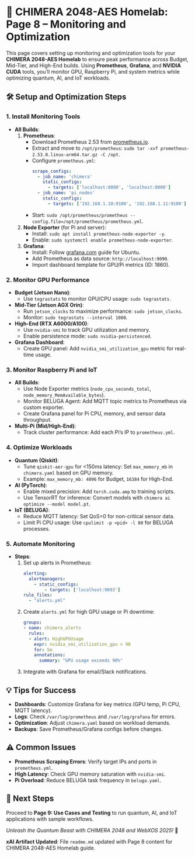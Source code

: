# 🐉 CHIMERA 2048-AES Homelab: Page 8 – Monitoring and Optimization

This page covers setting up monitoring and optimization tools for your **CHIMERA 2048-AES Homelab** to ensure peak performance across Budget, Mid-Tier, and High-End builds. Using **Prometheus**, **Grafana**, and **NVIDIA CUDA** tools, you’ll monitor GPU, Raspberry Pi, and system metrics while optimizing quantum, AI, and IoT workloads.

## 🛠️ Setup and Optimization Steps

### 1. Install Monitoring Tools
- **All Builds**:
  1. **Prometheus**:
     - Download Prometheus 2.53 from [prometheus.io](https://prometheus.io).
     - Extract and move to `/opt/prometheus`: `sudo tar -xvf prometheus-2.53.0.linux-arm64.tar.gz -C /opt`.
     - Configure `prometheus.yml`:
       ```yaml
       scrape_configs:
         - job_name: 'chimera'
           static_configs:
             - targets: ['localhost:8080', 'localhost:8000']
         - job_name: 'pi_nodes'
           static_configs:
             - targets: ['192.168.1.10:9100', '192.168.1.11:9100']
       ```
     - Start: `sudo /opt/prometheus/prometheus --config.file=/opt/prometheus/prometheus.yml`.
  2. **Node Exporter** (for Pi and server):
     - Install: `sudo apt install prometheus-node-exporter -y`.
     - Enable: `sudo systemctl enable prometheus-node-exporter`.
  3. **Grafana**:
     - Install: Follow [grafana.com](https://grafana.com) guide for Ubuntu.
     - Add Prometheus as data source: `http://localhost:9090`.
     - Import dashboard template for GPU/Pi metrics (ID: 1860).

### 2. Monitor GPU Performance
- **Budget (Jetson Nano)**:
  - Use `tegrastats` to monitor GPU/CPU usage: `sudo tegrastats`.
- **Mid-Tier (Jetson AGX Orin)**:
  - Run `jetson_clocks` to maximize performance: `sudo jetson_clocks`.
  - Monitor: `sudo tegrastats --interval 1000`.
- **High-End (RTX A6000/A100)**:
  - Use `nvidia-smi` to track GPU utilization and memory.
  - Enable persistence mode: `sudo nvidia-persistenced`.
- **Grafana Dashboard**:
  - Create GPU panel: Add `nvidia_smi_utilization_gpu` metric for real-time usage.

### 3. Monitor Raspberry Pi and IoT
- **All Builds**:
  - Use Node Exporter metrics (`node_cpu_seconds_total`, `node_memory_MemAvailable_bytes`).
  - Monitor BELUGA Agent: Add MQTT topic metrics to Prometheus via custom exporter.
  - Create Grafana panel for Pi CPU, memory, and sensor data throughput.
- **Multi-Pi (Mid/High-End)**:
  - Track cluster performance: Add each Pi’s IP to `prometheus.yml`.

### 4. Optimize Workloads
- **Quantum (Qiskit)**:
  - Tune `qiskit-aer-gpu` for <150ms latency: Set `max_memory_mb` in `chimera.yaml` based on GPU memory.
  - Example: `max_memory_mb: 4096` for Budget, `16384` for High-End.
- **AI (PyTorch)**:
  - Enable mixed precision: Add `torch.cuda.amp` to training scripts.
  - Use TensorRT for inference: Convert models with `chimera ai optimize --model model.pt`.
- **IoT (BELUGA)**:
  - Reduce MQTT latency: Set QoS=0 for non-critical sensor data.
  - Limit Pi CPU usage: Use `cpulimit -p <pid> -l 80` for BELUGA processes.

### 5. Automate Monitoring
- **Steps**:
  1. Set up alerts in Prometheus:
     ```yaml
     alerting:
       alertmanagers:
         - static_configs:
             - targets: ['localhost:9093']
     rule_files:
       - "alerts.yml"
     ```
  2. Create `alerts.yml` for high GPU usage or Pi downtime:
     ```yaml
     groups:
     - name: chimera_alerts
       rules:
       - alert: HighGPUUsage
         expr: nvidia_smi_utilization_gpu > 90
         for: 5m
         annotations:
           summary: "GPU usage exceeds 90%"
     ```
  3. Integrate with Grafana for email/Slack notifications.

## 💡 Tips for Success
- **Dashboards**: Customize Grafana for key metrics (GPU temp, Pi CPU, MQTT latency).
- **Logs**: Check `/var/log/prometheus` and `/var/log/grafana` for errors.
- **Optimization**: Adjust `chimera.yaml` based on workload demands.
- **Backups**: Save Prometheus/Grafana configs before changes.

## ⚠️ Common Issues
- **Prometheus Scraping Errors**: Verify target IPs and ports in `prometheus.yml`.
- **High Latency**: Check GPU memory saturation with `nvidia-smi`.
- **Pi Overload**: Reduce BELUGA task frequency in `beluga.yaml`.

## 🔗 Next Steps
Proceed to **Page 9: Use Cases and Testing** to run quantum, AI, and IoT applications with sample workflows.

*Unleash the Quantum Beast with CHIMERA 2048 and WebXOS 2025!* 🐉

**xAI Artifact Updated**: File `readme.md` updated with Page 8 content for CHIMERA 2048-AES Homelab guide.
